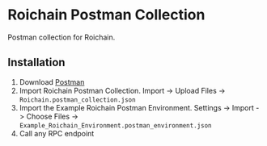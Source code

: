 # Roichain Postman Collection

Postman collection for Roichain.

## Installation

1. Download [Postman](https://postman.com)
1. Import Roichain Postman Collection. Import -> Upload Files -> `Roichain.postman_collection.json`
1. Import the Example Roichain Postman Environment. Settings -> Import -> Choose Files -> `Example_Roichain_Environment.postman_environment.json`
1. Call any RPC endpoint
